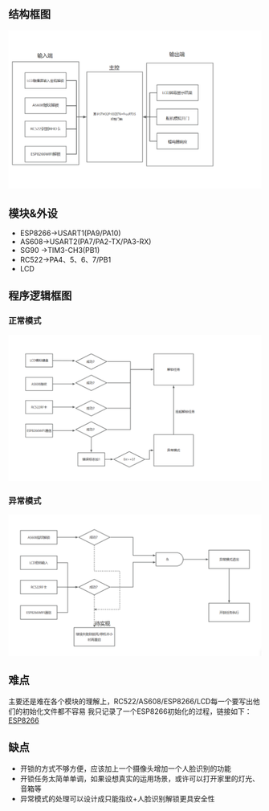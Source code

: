 ## 结构框图
![结构框图](image.png)


## 模块&外设
* ESP8266->USART1(PA9/PA10)
* AS608->USART2(PA7/PA2-TX/PA3-RX)
* SG90 ->TIM3-CH3(PB1)
* RC522->PA4、5、6、7/PB1
* LCD

## 程序逻辑框图
### 正常模式
![正常模式](image-1.png)
### 异常模式
![异常模式](image-2.png)

## 难点
主要还是难在各个模块的理解上，RC522/AS608/ESP8266/LCD每一个要写出他们的初始化文件都不容易
我只记录了一个ESP8266初始化的过程，链接如下：[ESP8266](https://mp.csdn.net/mp_blog/creation/editor/136854928)

## 缺点
- 开锁的方式不够方便，应该加上一个摄像头增加一个人脸识别的功能
- 开锁任务太简单单调，如果设想真实的运用场景，或许可以打开家里的灯光、音箱等
- 异常模式的处理可以设计成只能指纹+人脸识别解锁更具安全性